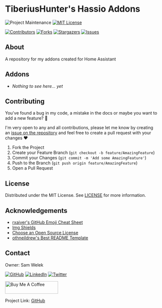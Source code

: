 # TiberiusHunter's Hassio Addons

<!-- PROJECT SHIELDS -->
<!--
*** I'm using markdown "reference style" links for readability.
*** Reference links are enclosed in brackets [ ] instead of parentheses ( ).
*** See the bottom of this document for the declaration of the reference variables
*** for contributors-url, forks-url, etc. This is an optional, concise syntax you may use.
*** https://www.markdownguide.org/basic-syntax/#reference-style-links
-->

![Project Maintenance][maintenance-shield]
[![MIT License][license-shield]][license-url]

[![Contributors][contributors-shield]][contributors-url]
[![Forks][forks-shield]][forks-url]
[![Stargazers][stars-shield]][stars-url]
[![Issues][issues-shield]][issues-url]

<!-- ABOUT -->
## About

A repository for my addons created for Home Assistant

<!-- ADDONS -->
## Addons

- *Nothing to see here... yet*

<!-- CONTRIBUTING -->
## Contributing

You've found a bug in my code, a mistake in the docs or maybe you want to add a new feature? :thinking:

I'm very open to any and all contributions, please let me know by creating an [issue on the repository][issues-url] and feel free to create a pull request with your changes :heart:

1. Fork the Project
2. Create your Feature Branch (`git checkout -b feature/AmazingFeature`)
3. Commit your Changes (`git commit -m 'Add some AmazingFeature'`)
4. Push to the Branch (`git push origin feature/AmazingFeature`)
5. Open a Pull Request

<!-- LICENSE -->
## License

Distributed under the MIT License. See [LICENSE][license-url] for more information.

<!-- ACKNOWLEDGEMENTS -->
## Acknowledgements

- [rxaiver's GitHub Emoji Cheat Sheet][1]
- [Img Shields][2]
- [Choose an Open Source License][3]
- [othneildrew's Best README Template][4]

<!-- CONTACT -->
## Contact

Owner: Sam Welek

[![GitHub][github-shield]][github-url]
[![LinkedIn][linkedin-shield]][linkedin-url]
[![Twitter][twitter-shield]][twitter-url]

<a href="https://www.buymeacoffee.com/tiberiushunter" target="_blank"> <img src="https://cdn.buymeacoffee.com/buttons/default-yellow.png" alt="Buy Me A Coffee" height="41" width="174"></a>

Project Link: [GitHub][project-url]

<!-- MARKDOWN LINKS & IMAGES -->
<!-- https://www.markdownguide.org/basic-syntax/#reference-style-links -->

<!-- Project Specific -->
[project-url]: https://github.com/tiberiushunter/hassio-addons

[maintenance-shield]: https://img.shields.io/maintenance/yes/2021.svg?style=for-the-badge

[contributors-shield]: https://img.shields.io/github/contributors/tiberiushunter/hassio-addons.svg?style=for-the-badge
[contributors-url]: https://github.com/tiberiushunter/hassio-addons/graphs/contributors

[forks-shield]: https://img.shields.io/github/forks/tiberiushunter/hassio-addons.svg?style=for-the-badge
[forks-url]: https://github.com/tiberiushunter/hassio-addons/network/members

[stars-shield]: https://img.shields.io/github/stars/tiberiushunter/hassio-addons.svg?style=for-the-badge
[stars-url]: https://github.com/tiberiushunter/hassio-addons/stargazers

[issues-shield]: https://img.shields.io/github/issues/tiberiushunter/hassio-addons.svg?style=for-the-badge
[issues-url]: https://github.com/tiberiushunter/hassio-addons/issues

[license-shield]: https://img.shields.io/github/license/tiberiushunter/hassio-addons.svg?style=for-the-badge
[license-url]: https://github.com/tiberiushunter/hassio-addons/blob/main/LICENSE

<!-- Contact Specific -->
[github-shield]: https://img.shields.io/badge/-GitHub-black.svg?style=for-the-badge&logo=github&colorB=555
[github-url]: https://github.com/tiberiushunter

[linkedin-shield]: https://img.shields.io/badge/-LinkedIn-black.svg?style=for-the-badge&logo=linkedin&colorB=555
[linkedin-url]: https://linkedin.com/in/sam-welek

[twitter-shield]: https://img.shields.io/badge/-Twitter-black.svg?style=for-the-badge&logo=twitter&colorB=555
[twitter-url]: https://twitter.com/samwelek

<!-- Acknowledgement Specific -->
[1]: https://gist.github.com/rxaviers/7360908
[2]: https://shields.io
[3]: https://choosealicense.com
[4]: https://github.com/othneildrew/Best-README-Template
